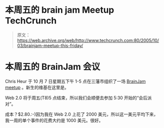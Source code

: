 # 本周五的 brain jam Meetup TechCrunch

> 原文：<https://web.archive.org/web/http://www.techcrunch.com:80/2005/10/03/brainjam-meetup-this-friday/>

# 本周五的 BrainJam 会议

Chris Heur 于 10 月 7 日星期五下午 1-5 点在三藩市组织了一场 [BrainJam meetup](https://web.archive.org/web/20221129081426/http://www.web2point1.org/) 。新生的维基在这里是。

Web 2.0 将于周五(T8)5 点结束，所以我们会顺便去参加 5:30 开始的“会后派对”。

成本？$2.80.:-)因为我在 Web 2.0 上花了 2000 美元，所以这一美元平均下来，我一周的单个事件的花费大约是 1000 美元。很好。